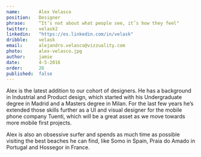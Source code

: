 ```yaml
---
name:       Alex Velasco
position:   Designer
phrase:     “It’s not about what people see, it’s how they feel"
twitter:    velask2
linkedin:   "https://es.linkedin.com/in/velask"
dribble:    velask
email:      alejandro.velasco@vizzuality.com 
photo:      alex-velasco.jpg
author:     jamie
date:       4-5-2016
order:      26
published:  false
---
```

Alex is the latest addition to our cohort of designers. He has a background in Industrial and Product design, which started with his Undergraduate degree in Madrid and a Masters degree in Milan. For the last few years he’s extended those skills further as a UI and visual designer for the mobile phone company Tuenti, which will be a great asset as we move towards more mobile first projects.

Alex is also an obsessive surfer and spends as much time as possible visiting the best beaches he can find, like Somo in Spain, Praia do Amado in Portugal and Hossegor in France.
